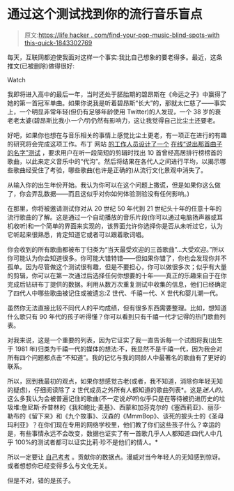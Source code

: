 # 通过这个测试找到你的流行音乐盲点

> 原文:[https://life hacker . com/find-your-pop-music-blind-spots-with this-quick-1843302769](https://lifehacker.com/find-your-pop-music-blind-spots-with-this-quiz-1843302769)

每天，互联网都迫使我面对这样一个事实:我比自己想象的要老得多。最近，这条推文(已被删除)做得很好:

Watch

我即将进入高中的最后一年，当时还处于胚胎期的碧昂斯在《命运之子》中赢得了她的第一首冠军单曲。如果你说我是听着碧昂斯“长大”的，那就太仁慈了——事实上，一个明显非常年轻(但仍有足够年龄使用 Twitter)的人发现，一个 38 岁的衰老老太婆(碧昂斯比我小*一个月*)仍然有影响力，这让我觉得自己比尘土还要老。

好吧，如果你也想在与音乐相关的事情上感觉比尘土更老，有一项正在进行的有趣的研究将会完成这项工作。布丁 网站 [的工作人员设计了一个](https://pudding.cool/) [在线“说出那首曲子的名字”测试](https://pudding.cool/2020/04/music-challenge/) ，要求用户在听一段简短的剪辑时找出 10 首曾经高居排行榜榜首的歌曲，以此来定义音乐中的“代沟”。然后将结果在各代人之间进行平均，以揭示哪些歌曲经受住了考验，哪些歌曲(也许是正确的)从流行文化景观中消失了。

从输入你的出生年份开始。我认为你可以在这个问题上撒谎，但是如果你这么做了，你会弄乱数据——而且这似乎对你如何体验测验没有任何影响。)

在那里，你将被邀请测试你对从 20 世纪 50 年代到 21 世纪头十年的任意十年的流行歌曲的了解。这是通过一个自动播放的音乐片段(你可以通过电脑扬声器或耳机收听)和一个简单的界面来实现的，该界面允许你选择你是否从未听过它，认为它听起来很熟悉，肯定知道它或者可以跟着歌词唱。

你会收到的所有歌曲都被布丁归类为“当天最受欢迎的三首歌曲”...大受欢迎。”所以你可能认为你会知道很多。你可能大错特错——但如果你错了，你也会发现你并不孤单。因为尽管做这个测试很有趣，但是不要担心，你可以做很多次；似乎有大量的剪辑，你可以在第一次通过后选择任何你想要的十年——真正的乐趣来自于在你完成后钻研布丁提供的数据。利用从数万次重复测试中收集的信息，他们已经确定了四代人中哪些歌曲被记住或被遗忘:Z 世代、千禧一代、X 世代和婴儿潮一代。

虽然你无法直接比较不同代人的平均成绩，但有很多东西需要整理。比如，想知道什么歌只有 90 年代的孩子听得懂？你可以看到只有千禧一代才记得的热门歌曲列表。

对我来说，这是一个重要的列表，因为它证实了我一直告诉每一个试图将我(出生于 1981 年)归类为千禧一代的媒体的想法:不，我显然不是千禧一代，因为我会对所有四个问题都点击“不知道”。我的记忆与我的同龄人中最著名的歌曲有了更好的联系。

所以，回到我最初的观点，如果你想感觉古老(或者，我不知道，消除你年轻无知的疑虑)，仔细阅读除了 z 世代成员之外所有人都知道的歌曲列表*。这是*迷人的*。这么多我认为会被普遍记住的歌曲(不一定说*好听*)似乎只是在等待被扔进历史的垃圾堆:詹尼斯·乔普林的《我和鲍比·麦基》、西蒙和加芬克尔的《塞西莉亚》、丽莎·勒布的《留下来》和《九个故事》、汉森的《MmmBop》、该死的披头士的《圣母玛利亚》？在你们现在专用的网络学校里，他们教了你们这些孩子什么？幸运的是，有些事情永远不会改变，数据也证实了有一首歌几乎人人都知道:四代人中几乎 100%的测试者都可以证实比莉·珍不是他们的情人。* 

所以一定要让 [自己考考](https://pudding.cool/2020/04/music-challenge/) 。贡献你的数据点。漫威对当今年轻人的无知感到惊讶。或者想想你已经变得多么与文化无关。

但是不对，错的是孩子。